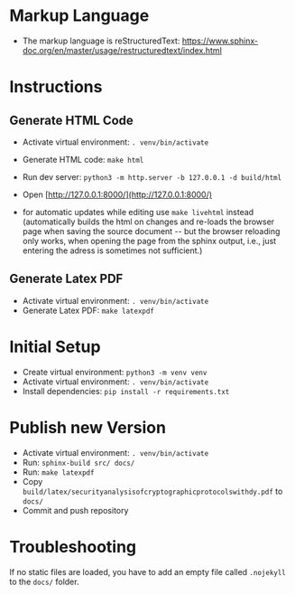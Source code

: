 # Markup Language

- The markup language is reStructuredText: https://www.sphinx-doc.org/en/master/usage/restructuredtext/index.html

# Instructions

## Generate HTML Code

- Activate virtual environment: `. venv/bin/activate`
- Generate HTML code: `make html`
- Run dev server: `python3 -m http.server -b 127.0.0.1 -d build/html`
- Open [http://127.0.0.1:8000/](http://127.0.0.1:8000/)

- for automatic updates while editing use `make livehtml` instead
  (automatically builds the html on changes and re-loads the browser page when saving the source document
  -- but the browser reloading only works, when opening the page from the sphinx output, i.e., just entering the adress is sometimes not sufficient.)

## Generate Latex PDF

- Activate virtual environment: `. venv/bin/activate`
- Generate Latex PDF: `make latexpdf`

# Initial Setup

- Create virtual environment: `python3 -m venv venv`
- Activate virtual environment: `. venv/bin/activate`
- Install dependencies: `pip install -r requirements.txt`

# Publish new Version

- Activate virtual environment: `. venv/bin/activate`
- Run: `sphinx-build src/ docs/`
- Run: `make latexpdf`
- Copy `build/latex/securityanalysisofcryptographicprotocolswithdy.pdf` to `docs/`
- Commit and push repository

# Troubleshooting

If no static files are loaded, you have to add an empty file called `.nojekyll` to the `docs/` folder.